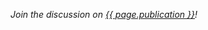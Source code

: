 _Join the discussion on [{{ page.publication }}][publication-link]!_

[publication-link]: <{{ page.publication-link }}>
